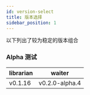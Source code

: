 ```yaml
---
id: version-select
title: 版本选择
sidebar_position: 1
---
```


以下列出了较为稳定的版本组合

### Alpha 测试

|librarian|waiter|
|---|---|
|v0.1.16|v0.2.0-alpha.4|
